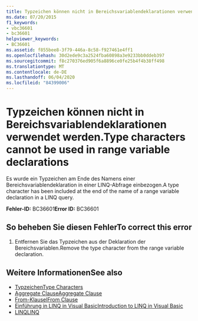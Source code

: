 ```yaml
---
title: Typzeichen können nicht in Bereichsvariablendeklarationen verwendet werden.
ms.date: 07/20/2015
f1_keywords:
- vbc36601
- bc36601
helpviewer_keywords:
- BC36601
ms.assetid: f855bee8-3f79-446a-8c58-f927461e4ff1
ms.openlocfilehash: 30d2ede9c3a2524fba60898a3e9233bb0ddeb397
ms.sourcegitcommit: f8c270376ed905f6a8896ce0fe25b4f4b38ff498
ms.translationtype: MT
ms.contentlocale: de-DE
ms.lasthandoff: 06/04/2020
ms.locfileid: "84399006"
---
```

# <a name="type-characters-cannot-be-used-in-range-variable-declarations"></a><span data-ttu-id="2ca68-102">Typzeichen können nicht in Bereichsvariablendeklarationen verwendet werden.</span><span class="sxs-lookup"><span data-stu-id="2ca68-102">Type characters cannot be used in range variable declarations</span></span>
<span data-ttu-id="2ca68-103">Es wurde ein Typzeichen am Ende des Namens einer Bereichsvariablendeklaration in einer LINQ-Abfrage einbezogen.</span><span class="sxs-lookup"><span data-stu-id="2ca68-103">A type character has been included at the end of the name of a range variable declaration in a LINQ query.</span></span>  
  
 <span data-ttu-id="2ca68-104">**Fehler-ID:** BC36601</span><span class="sxs-lookup"><span data-stu-id="2ca68-104">**Error ID:** BC36601</span></span>  
  
## <a name="to-correct-this-error"></a><span data-ttu-id="2ca68-105">So beheben Sie diesen Fehler</span><span class="sxs-lookup"><span data-stu-id="2ca68-105">To correct this error</span></span>  
  
1. <span data-ttu-id="2ca68-106">Entfernen Sie das Typzeichen aus der Deklaration der Bereichsvariablen.</span><span class="sxs-lookup"><span data-stu-id="2ca68-106">Remove the type character from the range variable declaration.</span></span>  
  
## <a name="see-also"></a><span data-ttu-id="2ca68-107">Weitere Informationen</span><span class="sxs-lookup"><span data-stu-id="2ca68-107">See also</span></span>

- [<span data-ttu-id="2ca68-108">Typzeichen</span><span class="sxs-lookup"><span data-stu-id="2ca68-108">Type Characters</span></span>](../programming-guide/language-features/data-types/type-characters.md)
- [<span data-ttu-id="2ca68-109">Aggregate Clause</span><span class="sxs-lookup"><span data-stu-id="2ca68-109">Aggregate Clause</span></span>](../language-reference/queries/aggregate-clause.md)
- [<span data-ttu-id="2ca68-110">From-Klausel</span><span class="sxs-lookup"><span data-stu-id="2ca68-110">From Clause</span></span>](../language-reference/queries/from-clause.md)
- [<span data-ttu-id="2ca68-111">Einführung in LINQ in Visual Basic</span><span class="sxs-lookup"><span data-stu-id="2ca68-111">Introduction to LINQ in Visual Basic</span></span>](../programming-guide/language-features/linq/introduction-to-linq.md)
- [<span data-ttu-id="2ca68-112">LINQ</span><span class="sxs-lookup"><span data-stu-id="2ca68-112">LINQ</span></span>](../programming-guide/language-features/linq/index.md)
